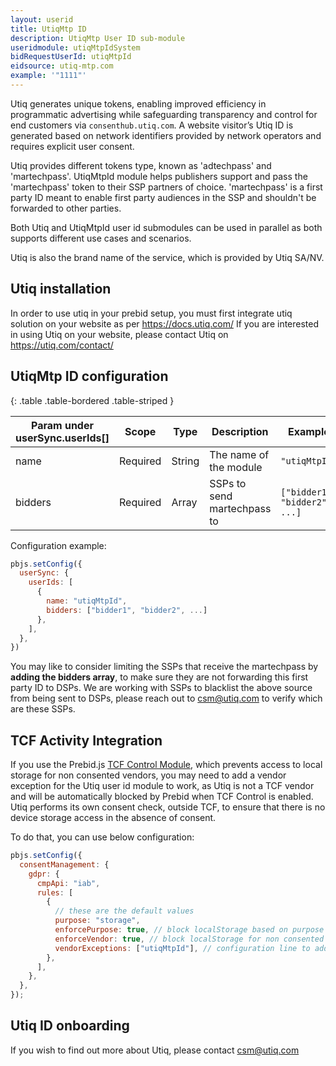 ```yaml
---
layout: userid
title: UtiqMtp ID
description: UtiqMtp User ID sub-module
useridmodule: utiqMtpIdSystem
bidRequestUserId: utiqMtpId
eidsource: utiq-mtp.com
example: '"1111"'
---
```


Utiq generates unique tokens, enabling improved efficiency in programmatic advertising while safeguarding transparency and control for end customers via `consenthub.utiq.com`. A website visitor’s Utiq ID is generated based on network identifiers provided by network operators and requires explicit user consent.

Utiq provides different tokens type, known as 'adtechpass' and 'martechpass'. UtiqMtpId module helps publishers support and pass the 'martechpass' token to their SSP partners of choice. 'martechpass' is a first party ID meant to enable first party audiences in the SSP and shouldn't be forwarded to other parties.

Both Utiq and UtiqMtpId user id submodules can be used in parallel as both supports different use cases and scenarios.

Utiq is also the brand name of the service, which is provided by Utiq SA/NV.

## Utiq installation

In order to use utiq in your prebid setup, you must first integrate utiq solution on your website as per <https://docs.utiq.com/>
If you are interested in using Utiq on your website, please contact Utiq on <https://utiq.com/contact/>

## UtiqMtp ID configuration

{: .table .table-bordered .table-striped }

| Param under userSync.userIds[] | Scope    | Type   | Description                 | Example                       |
| ------------------------------ | -------- | ------ | --------------------------- | ----------------------------- |
| name                           | Required | String | The name of the module      | `"utiqMtpId"`                 |
| bidders                        | Required | Array  | SSPs to send martechpass to | `["bidder1", "bidder2", ...]` |

Configuration example:

```javascript
pbjs.setConfig({
  userSync: {
    userIds: [
      {
        name: "utiqMtpId",
        bidders: ["bidder1", "bidder2", ...]
      },
    ],
  },
})
```

You may like to consider limiting the SSPs that receive the martechpass by **adding the bidders array**, to make sure they are not forwarding this first party ID to DSPs. We are working with SSPs to blacklist the above source from being sent to DSPs, please reach out to <csm@utiq.com> to verify which are these SSPs.

## TCF Activity Integration

If you use the Prebid.js [TCF Control Module](/dev-docs/modules/tcfControl), which prevents access to local storage for non consented vendors, you may need to add a vendor exception for the Utiq user id module to work, as Utiq is not a TCF vendor and will be automatically blocked by Prebid when TCF Control is enabled. Utiq performs its own consent check, outside TCF, to ensure that there is no device storage access in the absence of consent.

To do that, you can use below configuration:

```javascript
pbjs.setConfig({
  consentManagement: {
    gdpr: {
      cmpApi: "iab",
      rules: [
        {
          // these are the default values
          purpose: "storage",
          enforcePurpose: true, // block localStorage based on purpose 1 of TCF
          enforceVendor: true, // block localStorage for non consented / non TCF vendors
          vendorExceptions: ["utiqMtpId"], // configuration line to add to make utiq exception
        },
      ],
    },
  },
});
```

## Utiq ID onboarding

If you wish to find out more about Utiq, please contact <csm@utiq.com>
